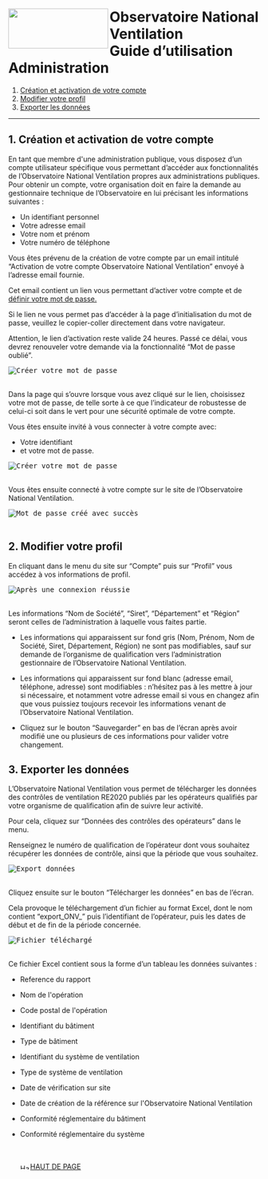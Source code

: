 
<a name="top"></a>
#  <img src="https://github.com/Observatoire-National-Ventilation/onv/blob/docs/wiki-images/logo-onv.png?raw=true" align="left" height="80" width="200" > Observatoire National Ventilation <br>Guide d’utilisation Administration

1. [Création et activation de votre compte](#creation)
2. [Modifier votre profil](#modify)
3. [Exporter les données](#export)

----

## 1. Création et activation de votre compte <a name="creation"></a>

En tant que membre d'une administration publique, vous disposez d’un compte utilisateur spécifique vous permettant d’accéder aux fonctionnalités de l’Observatoire National Ventilation propres aux administrations publiques.
Pour obtenir un compte, votre organisation doit en faire la demande au gestionnaire technique de l’Observatoire en lui précisant les informations suivantes : 
 - Un identifiant personnel
 - Votre adresse email
 - Votre nom et prénom
 - Votre numéro de téléphone

Vous êtes prévenu de la création de votre compte par un email intitulé “Activation de votre compte Observatoire National Ventilation” envoyé à l’adresse email fournie.

Cet email contient un lien vous permettant d’activer votre compte et de [définir votre mot de passe.](https://observatoire-national-ventilation.github.io/onv/access-operator/#setPassword)

Si le lien ne vous permet pas d’accéder à la page d’initialisation du mot de passe, veuillez le copier-coller directement dans votre navigateur.

Attention, le lien d’activation reste valide 24 heures. Passé ce délai, vous devrez renouveler votre demande via la fonctionnalité “Mot de passe oublié”.

<kbd>
    <img src="https://github.com/Observatoire-National-Ventilation/onv/blob/docs/wiki-images/set_password.png?raw=true" alt="Créer votre mot de passe">
 </kbd>    
<br/><br/>

Dans la page qui s’ouvre lorsque vous avez cliqué sur le lien, choisissez votre mot de passe, de telle sorte à ce que l’indicateur de robustesse de celui-ci soit dans le vert pour une sécurité optimale de votre compte.

Vous êtes ensuite invité à vous connecter à votre compte avec:
 - Votre identifiant
 - et votre mot de passe.

<kbd>
    <img src="https://github.com/Observatoire-National-Ventilation/onv/blob/docs/wiki-images/doc_qualif_creation_mdp.png?raw=true" alt="Créer votre mot de passe">  
</kbd>    
<br/><br/>

Vous êtes ensuite connecté à votre compte sur le site de l’Observatoire National Ventilation.

<kbd>
    <img src="https://github.com/Observatoire-National-Ventilation/onv/blob/docs/wiki-images/doc_qualif_connexion_ok.png?raw=true" alt="Mot de passe créé avec succès">  
</kbd>    
<br/><br/>

## 2. Modifier votre profil <a name="modify"></a>
En cliquant dans le menu du site sur “Compte” puis sur “Profil” vous accédez à vos informations de profil.

<kbd>
    <img src="https://github.com/Observatoire-National-Ventilation/onv/blob/docs/wiki-images/doc_qualif_edition_profil.png?raw=true" alt="Après une connexion réussie">    
</kbd>    
<br/><br/>

Les informations “Nom de Société”, “Siret”, “Département” et “Région” seront celles de l’administration à laquelle vous faites partie.

* Les informations qui apparaissent sur fond gris (Nom, Prénom, Nom de Société, Siret, Département, Région) ne sont pas modifiables, sauf sur demande de l’organisme de qualification vers l’administration gestionnaire de l’Observatoire National Ventilation.


* Les informations qui apparaissent sur fond blanc (adresse email, téléphone, adresse) sont modifiables : n’hésitez pas à les mettre à jour si nécessaire, et notamment votre adresse email si vous en changez afin que vous puissiez toujours recevoir les informations venant de l’Observatoire National Ventilation.


* Cliquez sur le bouton “Sauvegarder” en bas de l’écran après avoir modifié une ou plusieurs de ces informations pour valider votre changement.


## 3. Exporter les données <a name="export"></a>

L’Observatoire National Ventilation vous permet de télécharger les données des contrôles de ventilation RE2020 publiés par les opérateurs qualifiés par votre organisme de qualification afin de suivre leur activité.

Pour cela, cliquez sur “Données des contrôles des opérateurs” dans le menu.

Renseignez le numéro de qualification de l’opérateur dont vous souhaitez récupérer les données de contrôle, ainsi que la période que vous souhaitez.

<kbd>
    <img src="https://github.com/Observatoire-National-Ventilation/onv/blob/docs/wiki-images/doc_qualif_export_donnees.png?raw=true" alt="Export données">
 </kbd>    
<br/><br/>

Cliquez ensuite sur le bouton “Télécharger les données” en bas de l’écran.

Cela provoque le téléchargement d’un fichier au format Excel, dont le nom contient “export_ONV_” puis l’identifiant de l’opérateur, puis les dates de début et de fin de la période concernée.

<kbd>
    <img src="https://github.com/Observatoire-National-Ventilation/onv/blob/docs/wiki-images/doc_qualif_export_telecharge.png?raw=true" alt="Fichier téléchargé">    
</kbd>    
<br/><br/>

Ce fichier Excel contient sous la forme d’un tableau les données suivantes : 
- Reference du rapport
- Nom de l'opération
- Code postal de l'opération
- Identifiant du bâtiment
- Type de bâtiment
- Identifiant du système de ventilation
- Type de système de ventilation
- Date de vérification sur site
- Date de création de la référence sur l'Observatoire National Ventilation
- Conformité réglementaire du bâtiment
- Conformité réglementaire du système

  <br/><br/>
<a href="#top"> <img src="https://github.com/Observatoire-National-Ventilation/onv/blob/docs/wiki-images/arrow_top.png?raw=true"  height="10" width="20" alt="Haut de page">HAUT DE PAGE</a>  

